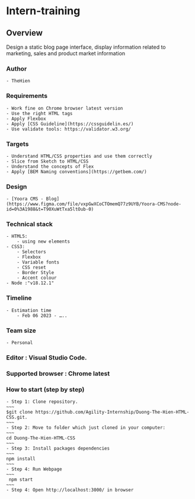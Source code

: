 # Intern-training
## Overview
Design a static blog page interface, display information related to marketing, sales and product market information


### Author
    - TheHien
### Requirements
    - Work fine on Chrome browser latest version
    - Use the right HTML tags
    - Apply Flexbox
    - Apply [CSS Guideline](https://cssguidelin.es/)
    - Use validate tools: https://validator.w3.org/
### Targets
    - Understand HTML/CSS properties and use them correctly
    - Slice from Sketch to HTML/CSS
    - Understand the concepts of Flex
    - Apply [BEM Naming conventions](https://getbem.com/)

### Design
    - [Yoora CMS - Blog](https://www.figma.com/file/vxpGwXCoCTOmemQ77z9UYB/Yoora-CMS?node-id=0%3A1988&t=T90XuWtTxa5ltOub-0)

### Technical stack
    - HTML5:
        - using new elements
    - CSS3:
        - Selectors
        - Flexbox
        - Variable fonts
        - CSS reset
        - Border Style
        - Accent colour
    - Node :"v18.12.1"
### Timeline
    - Estimation time
        - Feb 06 2023 - …..

### Team size
    - Personal
### Editor : Visual Studio Code.
### Supported browser : Chrome latest

### How to start (step by step)
    - Step 1: Clone repository.
    ~~~
    $git clone https://github.com/Agility-Internship/Duong-The-Hien-HTML-CSS.git.
    ~~~
    - Step 2: Move to folder which just cloned in your computer:
    ~~~
    cd Duong-The-Hien-HTML-CSS
    ~~~
    - Step 3: Install packages dependencies
    ~~~
    npm install
    ~~~
    - Step 4: Run Webpage
    ~~~
     npm start
    ~~~
    - Step 4: Open http://localhost:3000/ in browser
